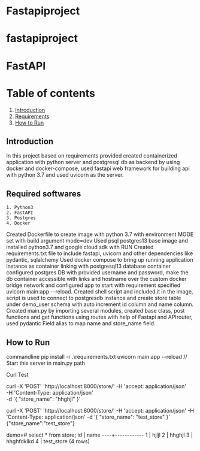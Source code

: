 # Fastapiproject


# fastapiproject

# FastAPI

# Table of contents
1. [Introduction](#introduction)
2. [Requirements](#requirements)
4. [How to Run](#howtorun)

## Introduction <a name="introduction"></a>
  In this project based on requirements provided created containerized application
  with python server and postgresql db as backend by using docker and docker-compose, 
  used fastapi web framework for  building api with python 3.7 and used uvicorn as the server.

## Required softwares <a name="requirements"></a>

    1. Python3
    2. FastAPI
    3. Postgres
    4. Docker
    
    
    
 Created  Dockerfile to create image with python 3.7 with environment MODE set with
 build argument mode=dev
 Used psql postgres13 base image and installed python3.7 and google cloud sdk with RUN
 Created requirements.txt file to include  fastapi, uvicorn and other dependencies like pydantic, sqlalchemy
 Used docker compose to bring up running application instance as container
 linking with postgresql13 database container configured postgres DB with provided
 username and password, make the db container accessible with links and hostname 
 over the custom docker bridge network and configured app to start with requirement specified
 uvicorn main:app --reload.
 Created shell script and included it in the image, script is used to connect to postgresdb instance
 and create store table  under demo_user schema with auto increment id column
 and name column.
 Created main.py by importing several modules, created base class, post functions
 and get functions using routes with help of Fastapi and APIrouter, used pydantic 
 Field alias to map name and store_name field.
 
 
 
## How to Run <a name="howtorun"></a>
commandline
    pip install -r .\requirements.txt
    uvicorn main:app --reload // Start this server in main.py path





Curl Test

curl -X 'POST'  'http://localhost:8000/store/' -H 'accept: application/json' \
  -H 'Content-Type: application/json' \
  -d '{
  "store_name": "hhghjl"
}'


 curl -X 'POST'  'http://localhost:8000/store/' -H 'accept: application/json'   -H 'Content-Type: application/json'   -d '{
  "store_name": "test_store"
}'
{"store_name":"test_store"}



demo=#  select * from store;
 id |    name
----+------------
  1 | hjljl
  2 | hhghjl
  3 | hhghfdklkd
  4 | test_store
(4 rows)



